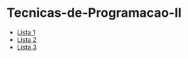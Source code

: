 # Tecnicas-de-Programacao-II
<ul>

<li> <a href="https://github.com/LucasVinicius32/Tecnicas-de-Programacao-II/tree/atvi"> Lista 1</a> </li>
<li> <a href="https://github.com/LucasVinicius32/Tecnicas-de-Programacao-II/tree/atvii"> Lista 2 </a> </li>
<li> <a href="https://github.com/LucasVinicius32/Tecnicas-de-Programacao-II/tree/atviii">Lista 3 </a>  </li>
</ul>
